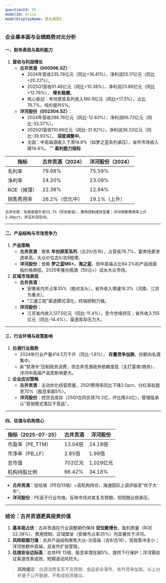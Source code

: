 ```yaml
---
questionId: 55
modelId: Alice
modelDisplayName: 匿名模型E
---
```

### 企业基本面与业绩趋势对比分析

#### **一、财务表现与盈利能力**

1. **营收与利润增长**
    - **古井贡酒（000596.SZ）**：
        - 2024年营收235.78亿元（同比+16.41%），净利润55.17亿元（同比+20.22%）。
        - 2025Q1营收91.46亿元（同比+10.38%），净利润23.89亿元（同比+12.78%）， **增长稳健**。
        - 核心驱动：年份原浆系列收入180.9亿元（同比+17.3%），占比76.7%，吨价提升5%。
    - **洋河股份（002304.SZ）**：
        - 2024年营收288.76亿元（同比-12.83%），净利润66.73亿元（同比-33.37%）。
        - 2025Q1营收110.66亿元（同比-31.92%），净利润36.33亿元（同比-39.93%）， **深度调整中**。
        - 主因：中高端酒收入下滑14.8%（如梦之蓝系列承压），省外市场收入降14.4%。 ””
        **盈利能力指标**

|指标|古井贡酒（2024）|洋河股份（2024）|
|---|---|---|
|毛利率|79.68%|75.59%|
|净利率|24.20%|23.09%|
|ROE（摊薄）|22.38%|12.94%|
|销售费用率|26.2%（优化中）|19.1%（上升）|
    古井优势：毛销差提升至53.7%（历史新高），费用控制成效显著；洋河销售费用率上升2.84pct，挤压利润空间。

---

#### **二、产品结构与市场竞争力**

1. **产品策略**
    - **古井贡酒**：聚焦 **年份原浆系列**（古20/古16），占营收76.7%，宴席场景渗透率高，大众价位古5/古8稳增。
    - **洋河股份**：依赖 **梦之蓝M6+、海之蓝**，但中高端占比84.2%的产品线面临价格倒挂，2025年推光瓶酒（50元+）试水大众市场。 
2. **区域市场表现**
    - **古井贡酒**：
        - 安徽省内市占率35%（绝对龙头），省外收入增速18.3%（河南、江苏为重点）。
        - “三通工程”渠道模式深化，终端控制力强。
    - **洋河股份**：
        - 江苏省内收入127.5亿元（同比-11.4%），受今世缘挤压；省外收入155亿元（同比-14.4%），渠道库存压力大。

---

#### **三、行业环境与政策影响**

1. **白酒行业趋势**
    - 2024年行业产量414.5万千升（同比-1.8%）， **存量竞争加剧**，份额向名酒集中。
    - 新“禁酒令”压制政务消费，但古井贡酒政务依赖度低（主打宴席/商务），洋河中高端产品受影响更大。 
2. **企业应对策略**
    - **古井贡酒**：主动优化经营质量，25Q1费用率同比下降2.0pct，分红率拟提至70%（股息率超5%）。
    - **洋河股份**：控货去库存（25Q1合同负债70.2亿，环比降33亿），管理层承认“营销模式落后于竞品”。 

---

#### **四、估值与机构信心**

|指标（2025-07-25）|古井贡酒|洋河股份|
|---|---|---|
|市盈率（PE_TTM）|13.04倍|24.18倍|
|市净率（PB_LF）|2.85倍|1.99倍|
|总市值|702亿元|1,029亿元|
|机构持股比例|66.42%|34.18%|

- **古井贡酒**：低估值（PE仅13倍）+高机构持仓，海通国际上调评级至“优于大市”。
- **洋河股份**：PE高于行业均值，反映市场对其复苏预期，但短期业绩承压。 

---

### **结论：古井贡酒更具投资价值**

1. **基本面占优**：古井贡酒在行业调整期仍保持 **双位数增长**，盈利质量（ROE 22.38%）、费用控制、区域壁垒（安徽市占率35%）均显著优于洋河。
2. **风险抵御力强**：古井产品结构聚焦大众-次高端（古8/古16），受政策冲击小；洋河依赖中高端，且省外扩张受阻。
3. **估值安全边际高**：古井PE 13倍、股息率潜在超5%，提供下行保护；洋河需验证渠道改革成效，短期波动风险大。

> **风险提示**：白酒消费复苏不及预期、食品安全事件、省外竞争加剧。以上分析基于公开数据，不构成投资建议。